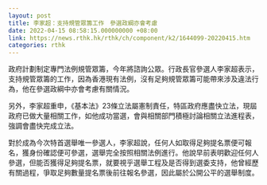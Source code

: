 ```yaml
---
layout: post
title: 李家超：支持規管眾籌工作　參選政綱亦會考慮
date: 2022-04-15 08:58:15.000000000 +08:00
link: https://news.rthk.hk/rthk/ch/component/k2/1644099-20220415.htm
categories: rthk
---
```


政府計劃制定專門法例規管眾籌，今年將諮詢公眾。行政長官參選人李家超表示，支持規管眾籌的工作，因為香港現有法例，沒有足夠規管眾籌可能帶來涉及違法行為，他在參選政綱中亦會考慮有關情況。

另外，李家超重申，《基本法》23條立法屬憲制責任，特區政府應盡快立法，現屆政府已做大量相關工作，如他成功當選，會與相關部門積極討論相關立法進程表，強調會盡快完成立法。

對於成為今次特首選舉唯一參選人，李家超說，任何人如取得足夠提名票便可報名，獲身份確認便可參選，選舉完全按照相關法例進行。他說早前表明歡迎任何人參選，但能否獲得足夠提名票，就要視乎選舉工程及是否得到選委支持，他曾經歷有關過程，爭取足夠數量提名票後前往報名參選，因此屬於公開公平的選舉制度。
